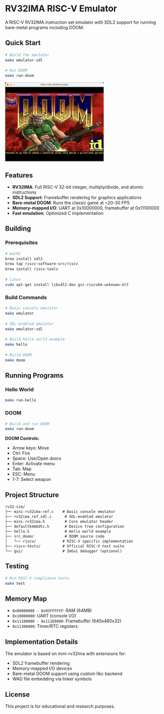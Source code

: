 # RV32IMA RISC-V Emulator

A RISC-V RV32IMA instruction set emulator with SDL2 support for running bare-metal programs including DOOM.

## Quick Start

```bash
# Build the emulator
make emulator-sdl

# Run DOOM
make run-doom
```

![DOOM running on RV32IMA emulator](doom.png)

## Features

- **RV32IMA**: Full RISC-V 32-bit integer, multiply/divide, and atomic instructions
- **SDL2 Support**: Framebuffer rendering for graphics applications
- **Bare-metal DOOM**: Runs the classic game at ~20-30 FPS
- **Memory-mapped I/O**: UART at 0x10000000, framebuffer at 0x11100000
- **Fast emulation**: Optimized C implementation

## Building

### Prerequisites

```bash
# macOS
brew install sdl2
brew tap riscv-software-src/riscv
brew install riscv-tools

# Linux
sudo apt-get install libsdl2-dev gcc-riscv64-unknown-elf
```

### Build Commands

```bash
# Basic console emulator
make emulator

# SDL-enabled emulator  
make emulator-sdl

# Build hello world example
make hello

# Build DOOM
make doom
```

## Running Programs

### Hello World

```bash
make run-hello
```

### DOOM

```bash
# Build and run DOOM
make run-doom
```

**DOOM Controls:**
- Arrow keys: Move
- Ctrl: Fire
- Space: Use/Open doors
- Enter: Activate menu
- Tab: Map
- ESC: Menu
- 1-7: Select weapon

## Project Structure

```
rv32-sim/
├── mini-rv32ima-ref.c    # Basic console emulator
├── rv32ima_ref_sdl.c      # SDL-enabled emulator
├── mini-rv32ima.h         # Core emulator header
├── default64mbdtc.h       # Device tree configuration
├── hello.S                # Hello world example
├── src_doom/              # DOOM source code
│   └── riscv/            # RISC-V specific implementation
├── riscv-tests/          # Official RISC-V test suite
└── gui/                  # ImGui debugger (optional)
```

## Testing

```bash
# Run RISC-V compliance tests
make test
```

## Memory Map

- `0x00000000 - 0x03FFFFFF`: RAM (64MB)
- `0x10000000`: UART (console I/O)
- `0x11100000 - 0x111E0000`: Framebuffer (640x480x32)
- `0x11300000`: Timer/RTC registers

## Implementation Details

The emulator is based on mini-rv32ima with extensions for:
- SDL2 framebuffer rendering
- Memory-mapped I/O devices
- Bare-metal DOOM support using custom libc backend
- WAD file embedding via linker symbols

## License

This project is for educational and research purposes.